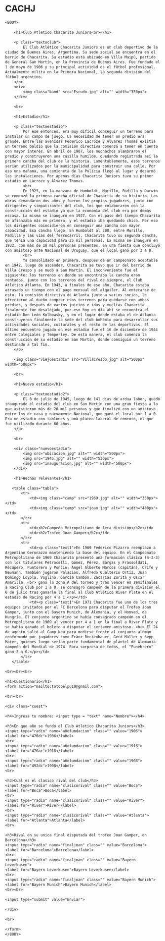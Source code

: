 # CACHJ
<HTML>	
	<HEAD>
		<title> CACHJ </title>	
        <link rel="stylesheet" type= "text/css" href="head.css">
	</HEAD>	
	
	<BODY>

		<h1>Club Atletico Chacarita Juniors<br></h1>

        <p class="textoclub">
            El Club Atlético Chacarita Juniors es un club deportivo de la ciudad de Buenos Aires, Argentina. Su sede social se encuentra en el barrio de Chacarita. Su estadio está ubicado en Villa Maipú, partido de General San Martín, en la Provincia de Buenos Aires. Fue fundado el 1 de mayo de 1906 y su principal actividad es el fútbol profesional. Actualmente milita en la Primera Nacional, la segunda división del fútbol argentino.
        </p>
        <div>
            <img class="band" src="Escudo.jpg" alt="" width="350px">
        </div>

        <br>

        <h1>Estadio</h1>

        <p class="textoestadio">
            Por ese entonces, era muy difícil conseguir un terreno para instalar un campo de juego. La necesidad de tener un predio era grande. Entre las avenidas Federico Lacroze y Álvarez Thomas existía un terreno baldío que la comisión directiva comenzó a tener en cuenta con mayor interés. En abril de 1907, los muchachos alambraron el predio y construyeron una casilla humilde, quedando registrada así la primera cancha del club de la historia. Lamentablemente, esos terrenos serían utilizados por la municipalidad para construir una calle. Por eso una mañana, una camioneta de la Policía llegó al lugar y desarmó las instalaciones. Por apenas días Chacarita Juniors tuvo su primer estadio en Lacroze y Álvarez Thomas.
            <br>
            En 1925, en la manzana de Humboldt, Murillo, Padilla y Darwin se comenzó la primera cancha oficial de Chacarita de su historia. Las obras demandaron dos años y fueron los propios jugadores, junto con dirigentes y simpatizantes del club, los que colaboraron con la construcción del estadio ya que la economía del club era por demás escasa. La misma se inauguró en 1927. Con el paso del tiempo Chacarita se afianzaba más en primera, y el estadio iba quedando chico. Por eso los dirigentes coincidieron en conseguir una cancha con mayor capacidad. Esa cancha llegó. En Humboldt al 300, entre Murillo, Padilla y las vías del ferrocarril, Chacarita tuvo su segunda cancha, que tenía una capacidad para 25 mil personas. La misma se inauguró en 1932, con más de 18 mil personas presentes, en una fiesta que concluyó con amistoso ante Nacional de Uruguay, que el local ganó por 3 a 0.
            <br>
            Ya consolidado en primera, después de un campeonato aceptable en 1942, luego de ascender, Chacarita se tuvo que ir del barrio de Villa Crespo y se mudó a San Martín. El inconveniente fue el siguiente: los terrenos en donde se encontraba la cancha eran rentados, junto con los terrenos del rival de siempre, el Club Atlético Atlanta. En 1943, a finales de ese año, Chacarita estaba atrasado un tiempo con el pago mensual del alquiler. Al enterarse de esto, la comisión directiva de Atlanta junto a varios socios, le ofrecieron al dueño comprar esos terrenos para quedarse con ambos predios, y después de varios juicios e idas y vueltas Chacarita finalmente fue desalojado, por eso hoy en día ahí se encuentra el estadio Don León Kolbowsky, y en el lugar donde estaba el de Atlanta construyeron finalmente la sede del club bohemio para desarrollar sus actividades sociales, culturales y el resto de las deportivas. El último encuentro jugado en ese estadio fue el 16 de diciembre de 1944 entre Colegiales y Temperley. De esta manera, el club comenzó la construcción de su estadio en San Martín, donde consiguió un terreno destinado a tal fin.
        </p>

        <img class="viejoestadio" src="Villacrespo.jpg" alt="500px" width="500px">

        <br>
        
        <h1>Nuevo estadio</h1>

        <p class="textoestadio2">
            El 8 de julio de 1945, luego de 141 días de ardua labor, quedó inaugurado el estadio del club en San Martín con una gran fiesta a la que asistieron más de 20 mil personas y que finalizó con un amistoso entre los de casa y nuevamente Nacional, que ganó el local por 1 a 0. Era un estadio con tablones y una platea lateral de cemento, el que fue utilizado durante 60 años.
        </p>

        <br>

        <div class="nuevoestadio">
            <img src="ubicacion.jpg" alt="" width="500px">
            <img src="1945.jpg" alt="" width="530px">
            <img src="inauguracion.jpg" alt="" width="500px">
        </div>

        <h1>Hechos relevantes</h1>

       <table class="tabla"> 
           <tr>   
               <td><img class="camp" src="1969.jpg" alt="" width="350px"></td>
               <td><img class="camp" src="joan.jpg" alt="" width="480px"></td>
           </tr>
           <tr>
               <td><h2>Campeón Metropolitano de 1era división</h2></td>
               <td><h2>Trofeo Joan Gamper</h2></td>
           </tr>
           <tr>
               <td><p class="text1">En 1969 Federico Pizarro reemplazó a Argentino Geronazzo manteniendo la base del equipo. En el Campeonato Metropolitano de 1969 Chacarita presentó una formación clásica (4-3-3) con los titulares Petrocelli, Gómez, Pérez, Bargas y Frassoldati, Recúpero, Puntorero y Poncio; Ángel Alberto Marcos (capitán), Orife y Neumann. También jugaron Palacios, Alfredo Gualterio Ortíz, Juan Domingo Loyola, Voglino, García Cambón, Zacarías Zurita y Oscar Amarilla.​ <br> ganó la zona A del torneo y tras vencer en semifinales a Racing Club por 1 a 0, se consagró campeón de la primera división el 6 de julio tras ganarle la final al Club Atlético River Plate en el estadio de Racing por 4 a 1.</p></td>
               <td><p class="text1">En 1971 Chacarita fue uno de los tres equipos invitados por el FC Barcelona para disputar el Trofeo Joan Gamper, junto con el Bayern Munich, de Alemania, y el Honved, de Hungría. El conjunto argentino se había consagrado campeón en el Metropolitano de 1969 al vencer por 4 a 1 en la final a River Plate y se había ganado el boleto a disputar el certamen amistoso. <br> El 24 de agosto saltó al Camp Nou para medirse frente al conjunto alemán conformado por jugadores como Franz Beckenbauer, Gerd Müller y Sepp Maier, quienes luego serían parte fundamental de plantel de Alemania campeón del Mundial de 1974. Para sorpresa de todos, el "Funebrero" ganó 2 a 0.</p></td>
           </tr>
       </table>    
    
    <br><br><br>

    <h1>Cuestionario</h1>
    <form action="mailto:totobelpu10@gmail.com">

    <br><br>

    <div class="cuest">

    <h4>Ingresa tu nombre: <input type = "text" name="Nombre"></h4>

    <h3>En que año se fundó el Club Atletico Chacarita Juniors</h3>
    <input type="radio" name="añofundacion" class="" value="1906">
    <label for="476dc">1906</label>
    <br>
    <input type="radio" name="añofundacion" class="" value="1916">
    <label for="476ac">1916</label>
    <br>
    <input type="radio" name="añofundacion" class="" value="1908">
    <label for="492dc">1908</label>
    <br>

    <h3>Cual es el clasico rival del club</h3>
    <input type="radio" name="clasicorival" class="" value="Boca">
    <label for="Boca">Boca</label>
    <br>
    <input type="radio" name="clasicorival" class="" value="River">
    <label for="River">River</label>
    <br>
    <input type="radio" name="clasicorival" class="" value="Atlanta">
    <label for="Atlanta">Atlanta</label>
    <br>

    <h3>Rival en su unica final disputada del trofeo Joan Gamper, en Barcelona</h3>
    <input type="radio" name="finaljoan" class="" value="Barcelona">
    <label for="Barcelona">Barcelona</label>
    <br>
    <input type="radio" name="finaljoan" class="" value="Bayern Leverkusen">
    <label for="Bayern Leverkusen">Bayern Leverkusen</label>
    <br>
    <input type="radio" name="finaljoan" class="" value="Bayern Munich">
    <label for="Bayern Munich">Bayern Munich</label>
    <br><br>

    <input type="submit" value="Enviar">

    </div>

    <br>

    </form>
    </BODY>
</HTML>
